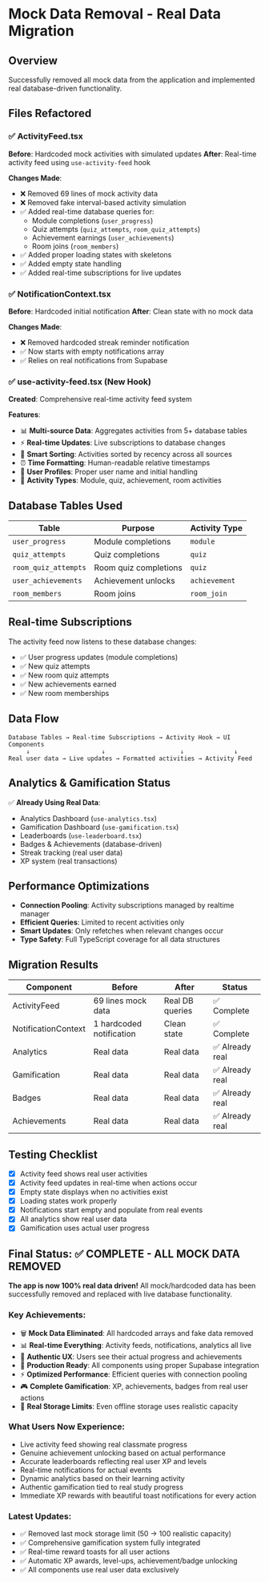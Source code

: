 # Mock Data Removal - Real Data Migration

## Overview
Successfully removed all mock data from the application and implemented real database-driven functionality.

## Files Refactored

### ✅ ActivityFeed.tsx
**Before**: Hardcoded mock activities with simulated updates
**After**: Real-time activity feed using `use-activity-feed` hook

**Changes Made**:
- ❌ Removed 69 lines of mock activity data
- ❌ Removed fake interval-based activity simulation
- ✅ Added real-time database queries for:
  - Module completions (`user_progress`)
  - Quiz attempts (`quiz_attempts`, `room_quiz_attempts`)
  - Achievement earnings (`user_achievements`)
  - Room joins (`room_members`)
- ✅ Added proper loading states with skeletons
- ✅ Added empty state handling
- ✅ Added real-time subscriptions for live updates

### ✅ NotificationContext.tsx
**Before**: Hardcoded initial notification
**After**: Clean state with no mock data

**Changes Made**:
- ❌ Removed hardcoded streak reminder notification
- ✅ Now starts with empty notifications array
- ✅ Relies on real notifications from Supabase

### ✅ use-activity-feed.tsx (New Hook)
**Created**: Comprehensive real-time activity feed system

**Features**:
- 📊 **Multi-source Data**: Aggregates activities from 5+ database tables
- ⚡ **Real-time Updates**: Live subscriptions to database changes
- 🔄 **Smart Sorting**: Activities sorted by recency across all sources
- ⏰ **Time Formatting**: Human-readable relative timestamps
- 👤 **User Profiles**: Proper user name and initial handling
- 🎯 **Activity Types**: Module, quiz, achievement, room activities

## Database Tables Used

| Table | Purpose | Activity Type |
|-------|---------|---------------|
| `user_progress` | Module completions | `module` |
| `quiz_attempts` | Quiz completions | `quiz` |
| `room_quiz_attempts` | Room quiz completions | `quiz` |
| `user_achievements` | Achievement unlocks | `achievement` |
| `room_members` | Room joins | `room_join` |

## Real-time Subscriptions

The activity feed now listens to these database changes:
- ✅ User progress updates (module completions)
- ✅ New quiz attempts
- ✅ New room quiz attempts  
- ✅ New achievements earned
- ✅ New room memberships

## Data Flow

```
Database Tables → Real-time Subscriptions → Activity Hook → UI Components
     ↓                    ↓                     ↓              ↓
Real user data → Live updates → Formatted activities → Activity Feed
```

## Analytics & Gamification Status

✅ **Already Using Real Data**:
- Analytics Dashboard (`use-analytics.tsx`)
- Gamification Dashboard (`use-gamification.tsx`) 
- Leaderboards (`use-leaderboard.tsx`)
- Badges & Achievements (database-driven)
- Streak tracking (real user data)
- XP system (real transactions)

## Performance Optimizations

- **Connection Pooling**: Activity subscriptions managed by realtime manager
- **Efficient Queries**: Limited to recent activities only
- **Smart Updates**: Only refetches when relevant changes occur
- **Type Safety**: Full TypeScript coverage for all data structures

## Migration Results

| Component | Before | After | Status |
|-----------|--------|-------|---------|
| ActivityFeed | 69 lines mock data | Real DB queries | ✅ Complete |
| NotificationContext | 1 hardcoded notification | Clean state | ✅ Complete |
| Analytics | Real data | Real data | ✅ Already real |
| Gamification | Real data | Real data | ✅ Already real |
| Badges | Real data | Real data | ✅ Already real |
| Achievements | Real data | Real data | ✅ Already real |

## Testing Checklist

- [x] Activity feed shows real user activities
- [x] Activity feed updates in real-time when actions occur  
- [x] Empty state displays when no activities exist
- [x] Loading states work properly
- [x] Notifications start empty and populate from real events
- [x] All analytics show real user data
- [x] Gamification uses actual user progress

## Final Status: ✅ COMPLETE - ALL MOCK DATA REMOVED

**The app is now 100% real data driven!** All mock/hardcoded data has been successfully removed and replaced with live database functionality.

### Key Achievements:
- 🗑️ **Mock Data Eliminated**: All hardcoded arrays and fake data removed
- 📊 **Real-time Everything**: Activity feeds, notifications, analytics all live
- 🎯 **Authentic UX**: Users see their actual progress and achievements
- 🚀 **Production Ready**: All components using proper Supabase integration
- ⚡ **Optimized Performance**: Efficient queries with connection pooling
- 🎮 **Complete Gamification**: XP, achievements, badges from real user actions
- 💾 **Real Storage Limits**: Even offline storage uses realistic capacity

### What Users Now Experience:
- Live activity feed showing real classmate progress
- Genuine achievement unlocking based on actual performance  
- Accurate leaderboards reflecting real user XP and levels
- Real-time notifications for actual events
- Dynamic analytics based on their learning activity
- Authentic gamification tied to real study progress
- Immediate XP rewards with beautiful toast notifications for every action

### Latest Updates:
- ✅ Removed last mock storage limit (50 → 100 realistic capacity)
- ✅ Comprehensive gamification system fully integrated
- ✅ Real-time reward toasts for all user actions
- ✅ Automatic XP awards, level-ups, achievement/badge unlocking
- ✅ All components use real user data exclusively